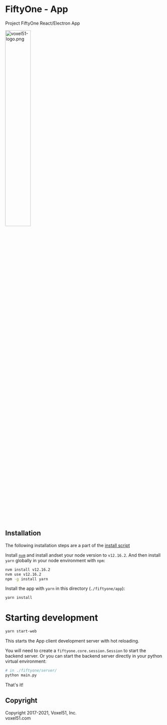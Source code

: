 # FiftyOne - App

Project FiftyOne React/Electron App

<img src="https://user-images.githubusercontent.com/3719547/74191434-8fe4f500-4c21-11ea-8d73-555edfce0854.png" alt="voxel51-logo.png" width="40%"/>

## Installation

The following installation steps are a part of the
[install script](../install.bash)

Install [`nvm`](https://github.com/nvm-sh/nvm) and install andset your node
version to `v12.16.2`. And then install `yarn` globally in your node
environment with `npm`:

```sh
nvm install v12.16.2
nvm use v12.16.2
npm -g install yarn
```

Install the app with `yarn` in this directory (`./fiftyone/app`):

```sh
yarn install
```

# Starting development

```sh
yarn start-web
```

This starts the App client development server with hot reloading.

You will need to create a `fiftyone.core.session.Session` to start the backend
server. Or you can start the backend server directly in your python virtual
environment:

```sh
# in ./fiftyone/server/
python main.py
```

That's it!

## Copyright

Copyright 2017-2021, Voxel51, Inc.<br> voxel51.com
